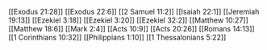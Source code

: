 [[Exodus 21:28]]
[[Exodus 22:6]]
[[2 Samuel 11:2]]
[[Isaiah 22:1]]
[[Jeremiah 19:13]]
[[Ezekiel 3:18]]
[[Ezekiel 3:20]]
[[Ezekiel 32:2]]
[[Matthew 10:27]]
[[Matthew 18:6]]
[[Mark 2:4]]
[[Acts 10:9]]
[[Acts 20:26]]
[[Romans 14:13]]
[[1 Corinthians 10:32]]
[[Philippians 1:10]]
[[1 Thessalonians 5:22]]
